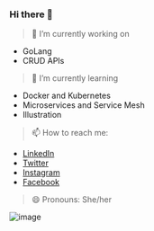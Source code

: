 ### Hi there 👋

<!--
**NupurThakur27/NupurThakur27** is a ✨ _special_ ✨ repository because its `README.md` (this file) appears on your GitHub profile.
Here are some ideas to get you started:


- 👯 I’m looking to collaborate on ...
- 🤔 I’m looking for help with ...
- 💬 Ask me about ...
-->
> 🔭 I’m currently working on
- GoLang
- CRUD APIs
> 🌱 I’m currently learning
- Docker and Kubernetes
- Microservices and Service Mesh
- Illustration
> 📫 How to reach me: 
- [LinkedIn](www.linkedin.com/in/nupurthakur27)
- [Twitter](https://twitter.com/nupurthakur27)
- [Instagram](https://www.instagram.com/nupurthakur27/)
- [Facebook](https://www.facebook.com/nupurthakur27)
> 😄 Pronouns: She/her
<!--
- ⚡ Fun fact: ... 
-->
![image](https://github-readme-stats.vercel.app/api?username=NupurThakur27&&show_icons=true&title_color=ffffff&icon_color=bb2acf&text_color=daf7dc&bg_color=151515)

